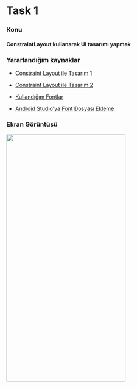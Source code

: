 <h1 align="left">Task 1</h2>

<h3 align="left">Konu</h3>

<h4 align="left">ConstraintLayout kullanarak UI tasarımı yapmak</h2>

<h3 align="left">Yararlandığım kaynaklar</h3>

- [Constraint Layout ile Tasarım 1](https://developer.android.com/develop/ui/views/layout/constraint-layout?hl=tr)

- [Constraint Layout ile Tasarım 2](https://developer.android.com/codelabs/constraint-layout#8)

- [Kullandığım Fontlar](https://fonts.google.com/specimen/Roboto?authuser=1)

- [Android Studio'ya Font Dosyası Ekleme](https://developer.android.com/develop/ui/views/text-and-emoji/fonts-in-xml?hl=tr)

<h3 align="left">Ekran Görüntüsü</h3>

<img src="https://i.ibb.co/6wLQRV3/ekran.png" width="312.5" height="650"/>
